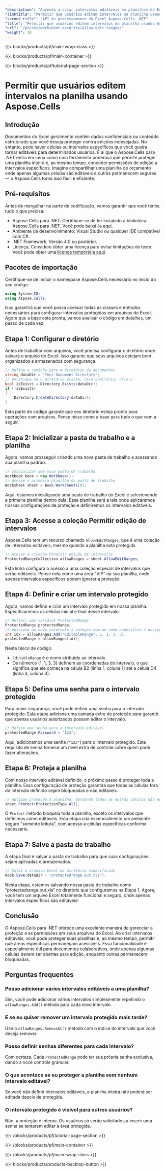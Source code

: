 ```yaml
---
"description": "Aprenda a criar intervalos editáveis em planilhas do Excel usando o Aspose.Cells para .NET, permitindo que células específicas sejam editáveis e protegendo o restante com proteção de planilha."
"linktitle": "Permitir que usuários editem intervalos na planilha usando Aspose.Cells"
"second_title": "API de processamento do Excel Aspose.Cells .NET"
"title": "Permitir que usuários editem intervalos na planilha usando Aspose.Cells"
"url": "/pt/net/worksheet-security/allow-edit-ranges/"
"weight": 10
---
```


{{< blocks/products/pf/main-wrap-class >}}

{{< blocks/products/pf/main-container >}}

{{< blocks/products/pf/tutorial-page-section >}}

# Permitir que usuários editem intervalos na planilha usando Aspose.Cells

## Introdução
Documentos do Excel geralmente contêm dados confidenciais ou conteúdo estruturado que você deseja proteger contra edições indesejadas. No entanto, pode haver células ou intervalos específicos que você queira tornar editáveis para determinados usuários. É aí que o Aspose.Cells para .NET entra em cena como uma ferramenta poderosa que permite proteger uma planilha inteira e, ao mesmo tempo, conceder permissões de edição a intervalos específicos. Imagine compartilhar uma planilha de orçamento onde apenas algumas células são editáveis e outras permanecem seguras — o Aspose.Cells torna isso fácil e eficiente.
## Pré-requisitos
Antes de mergulhar na parte de codificação, vamos garantir que você tenha tudo o que precisa:
- Aspose.Cells para .NET: Certifique-se de ter instalado a biblioteca Aspose.Cells para .NET. Você pode baixá-la [aqui](https://releases.aspose.com/cells/net/).
- Ambiente de desenvolvimento: Visual Studio ou qualquer IDE compatível com C#.
- .NET Framework: Versão 4.0 ou posterior.
- Licença: Considere obter uma licença para evitar limitações de teste. Você pode obter uma [licença temporária aqui](https://purchase.aspose.com/temporary-license/).
## Pacotes de importação
Certifique-se de incluir o namespace Aspose.Cells necessário no início do seu código:
```csharp
using System.IO;
using Aspose.Cells;
```
Isso garantirá que você possa acessar todas as classes e métodos necessários para configurar intervalos protegidos em arquivos do Excel.
Agora que a base está pronta, vamos analisar o código em detalhes, um passo de cada vez.
## Etapa 1: Configurar o diretório
Antes de trabalhar com arquivos, você precisa configurar o diretório onde salvará o arquivo do Excel. Isso garante que seus arquivos estejam bem organizados e armazenados com segurança.
```csharp
// Defina o caminho para o diretório de documentos
string dataDir = "Your Document Directory";
// Verifique se o diretório existe, caso contrário, crie-o
bool isExists = Directory.Exists(dataDir);
if (!isExists)
{
    Directory.CreateDirectory(dataDir);
}
```
Esta parte do código garante que seu diretório esteja pronto para operações com arquivos. Pense nisso como a base para tudo o que vem a seguir.
## Etapa 2: Inicializar a pasta de trabalho e a planilha
Agora, vamos prosseguir criando uma nova pasta de trabalho e acessando sua planilha padrão.
```csharp
// Inicializar uma nova pasta de trabalho
Workbook book = new Workbook();
// Acesse a primeira planilha da pasta de trabalho
Worksheet sheet = book.Worksheets[0];
```
Aqui, estamos inicializando uma pasta de trabalho do Excel e selecionando a primeira planilha dentro dela. Essa planilha será a tela onde aplicaremos nossas configurações de proteção e definiremos os intervalos editáveis.
## Etapa 3: Acesse a coleção Permitir edição de intervalos
Aspose.Cells tem um recurso chamado `AllowEditRanges`, que é uma coleção de intervalos editáveis, mesmo quando a planilha está protegida.
```csharp
// Acesse a coleção Permitir edição de intervalos
ProtectedRangeCollection allowRanges = sheet.AllowEditRanges;
```
Esta linha configura o acesso a uma coleção especial de intervalos que serão editáveis. Pense nela como uma área "VIP" na sua planilha, onde apenas intervalos específicos podem ignorar a proteção.
## Etapa 4: Definir e criar um intervalo protegido
Agora, vamos definir e criar um intervalo protegido em nossa planilha. Especificaremos as células inicial e final desse intervalo.
```csharp
// Definir uma variável ProtectedRange
ProtectedRange protectedRange;
// Adicione um novo intervalo à coleção com um nome específico e posições de células
int idx = allowRanges.Add("EditableRange", 1, 1, 3, 3);
protectedRange = allowRanges[idx];
```
Neste bloco de código:
- `EditableRange` é o nome atribuído ao intervalo.
- Os números (1, 1, 3, 3) definem as coordenadas do intervalo, o que significa que ele começa na célula B2 (linha 1, coluna 1) até a célula D4 (linha 3, coluna 3).
## Etapa 5: Defina uma senha para o intervalo protegido
Para maior segurança, você pode definir uma senha para o intervalo protegido. Esta etapa adiciona uma camada extra de proteção para garantir que apenas usuários autorizados possam editar o intervalo.
```csharp
// Defina uma senha para o intervalo editável
protectedRange.Password = "123";
```
Aqui, adicionamos uma senha (`"123"`) para o intervalo protegido. Este requisito de senha fornece um nível extra de controle sobre quem pode fazer alterações.
## Etapa 6: Proteja a planilha
Com nosso intervalo editável definido, o próximo passo é proteger toda a planilha. Essa configuração de proteção garantirá que todas as células fora do intervalo definido sejam bloqueadas e não editáveis.
```csharp
// Aplique proteção à planilha, tornando todas as outras células não editáveis
sheet.Protect(ProtectionType.All);
```
O `Protect` método bloqueia toda a planilha, exceto os intervalos que definimos como editáveis. Esta etapa cria essencialmente um ambiente seguro "somente leitura", com acesso a células específicas conforme necessário.
## Etapa 7: Salve a pasta de trabalho
A etapa final é salvar a pasta de trabalho para que suas configurações sejam aplicadas e armazenadas.
```csharp
// Salve o arquivo Excel no diretório especificado
book.Save(dataDir + "protectedrange.out.xls");
```
Nesta etapa, estamos salvando nossa pasta de trabalho como “protectedrange.out.xls” no diretório que configuramos na Etapa 1. Agora, você tem um arquivo Excel totalmente funcional e seguro, onde apenas intervalos específicos são editáveis!
## Conclusão
O Aspose.Cells para .NET oferece uma excelente maneira de gerenciar a proteção e as permissões em seus arquivos do Excel. Ao criar intervalos editáveis, você pode proteger suas planilhas e, ao mesmo tempo, permitir que áreas específicas permaneçam acessíveis. Essa funcionalidade é especialmente útil para documentos colaborativos, onde apenas algumas células devem ser abertas para edição, enquanto outras permanecem bloqueadas.
## Perguntas frequentes
### Posso adicionar vários intervalos editáveis a uma planilha?
Sim, você pode adicionar vários intervalos simplesmente repetindo o `allowRanges.Add()` método para cada novo intervalo.
### E se eu quiser remover um intervalo protegido mais tarde?
Use o `allowRanges.RemoveAt()` método com o índice do intervalo que você deseja remover.
### Posso definir senhas diferentes para cada intervalo?
Com certeza. Cada `ProtectedRange` pode ter sua própria senha exclusiva, dando a você controle granular.
### O que acontece se eu proteger a planilha sem nenhum intervalo editável?
Se você não definir intervalos editáveis, a planilha inteira não poderá ser editada depois de protegida.
### O intervalo protegido é visível para outros usuários?
Não, a proteção é interna. Os usuários só serão solicitados a inserir uma senha se tentarem editar a área protegida.

{{< /blocks/products/pf/tutorial-page-section >}}

{{< /blocks/products/pf/main-container >}}

{{< /blocks/products/pf/main-wrap-class >}}

{{< blocks/products/products-backtop-button >}}